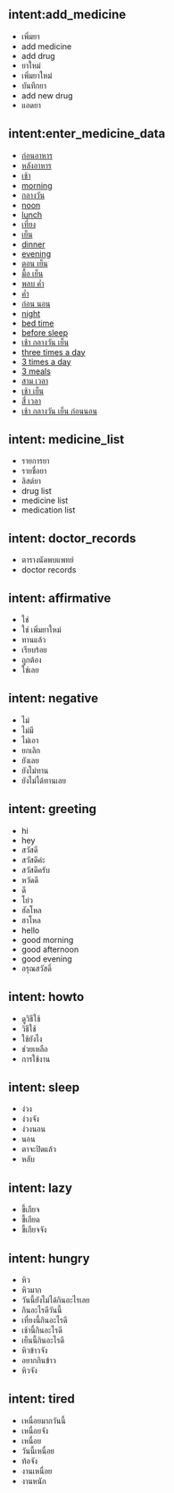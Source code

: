 ## intent:add_medicine
- เพิ่มยา
- add medicine
- add drug
- ยาใหม่
- เพิ่มยาใหม่
- บันทึกยา
- add new drug
- แอดยา

## intent:enter_medicine_data
- [ก่อนอาหาร](medicine_meal:before_meal)
- [หลังอาหาร](medicine_meal:after_meal)
- [เช้า](medicine_time:morning)
- [morning](medicine_time:morning)
- [กลางวัน](medicine_time:noon)
- [noon](medicine_time:noon)
- [lunch](medicine_time:noon)
- [เที่ยง](medicine_time:noon)
- [เย็น](medicine_time:evening)
- [dinner](medicine_time:evening)
- [evening](medicine_time:evening)
- [ตอน เย็น](medicine_time:evening)
- [มื้อ เย็น](medicine_time:evening)
- [พลบ ค่ำ](medicine_time:evening)
- [ค่ำ](medicine_time:evening)
- [ก่อน นอน](medicine_time:night)
- [night](medicine_time:night)
- [bed time](medicine_time:night)
- [before sleep](medicine_time:night)
- [เช้า กลางวัน เย็น](medicine_time:morning_noon_evening)
- [three times a day](medicine_time:morning_noon_evening)
- [3 times a day](medicine_time:morning_noon_evening)
- [3 meals](medicine_time:morning_noon_evening)
- [สาม เวลา](medicine_time:morning_noon_evening)
- [เช้า เย็น](medicine_time:morning_evening)
- [สี่ เวลา](medicine_time:morning_noon_evening_night)
- [เช้า กลางวัน เย็น ก่อนนอน](medicine_time:morning_noon_evening_night)

## intent: medicine_list
- รายการยา
- รายชื่อยา
- ลิสต์ยา
- drug list
- medicine list
- medication list

## intent: doctor_records
- ตารางนัดพบแพทย์
- doctor records

## intent: affirmative
- ใช่
- ใช่ เพิ่มยาใหม่
- ทานแล้ว
- เรียบร้อย
- ถูกต้อง
- ใช่เลย

## intent: negative
- ไม่
- ไม่มี
- ไม่เอา
- ยกเลิก
- ยังเลย
- ยังไม่ทาน
- ยังไม่ได้ทานเลย

## intent: greeting
- hi
- hey
- สวัสดี
- สวัสดีค่ะ
- สวัสดีครับ
- หวัดดี
- ดี
- โย่ว
- ฮัลโหล
- ฮาโหล
- hello
- good morning
- good afternoon
- good evening
- อรุณสวัสดิ์

## intent: howto
- ดูวิธีใช้
- วิธีใช้
- ใช้ยังไง
- ช่วยเหลือ
- การใช้งาน

## intent: sleep
- ง่วง
- ง่วงจัง
- ง่วงนอน
- นอน
- ตาจะปิดแล้ว
- หลับ

## intent: lazy
- ขี้เกียจ
- ขี้เกียด
- ขี้เกียจจัง

## intent: hungry
- หิว
- หิวมาก
- วันนี้ยังไม่ได้กินอะไรเลย
- กินอะไรดีวันนี้
- เที่ยงนี้กินอะไรดี
- เช้านี้กินอะไรดี
- เย็นนี้กินอะไรดี
- หิวข้าวจัง
- อยากกินข้าว
- หิวจัง
 
## intent: tired
- เหนื่อยมากวันนี้
- เหนื่อยจัง
- เหนื่อย
- วันนี้เหนื่อย
- ท้อจัง
- งานเหนื่อย
- งานหนัก
